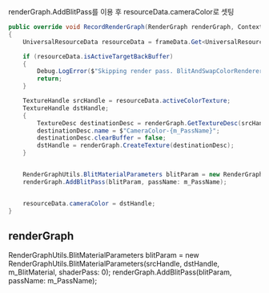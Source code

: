 renderGraph.AddBlitPass를 이용 후 resourceData.cameraColor로 셋팅

``` cs
public override void RecordRenderGraph(RenderGraph renderGraph, ContextContainer frameData)
{
    UniversalResourceData resourceData = frameData.Get<UniversalResourceData>();

    if (resourceData.isActiveTargetBackBuffer)
    {
        Debug.LogError($"Skipping render pass. BlitAndSwapColorRendererFeature requires an intermediate ColorTexture, we can't use the BackBuffer as a texture input.");
        return;
    }

    TextureHandle srcHandle = resourceData.activeColorTexture;
    TextureHandle dstHandle;
    {
        TextureDesc destinationDesc = renderGraph.GetTextureDesc(srcHandle);
        destinationDesc.name = $"CameraColor-{m_PassName}";
        destinationDesc.clearBuffer = false;
        dstHandle = renderGraph.CreateTexture(destinationDesc);
    }


    RenderGraphUtils.BlitMaterialParameters blitParam = new RenderGraphUtils.BlitMaterialParameters(srcHandle, dstHandle, m_BlitMaterial, shaderPass: 0);
    renderGraph.AddBlitPass(blitParam, passName: m_PassName);


    resourceData.cameraColor = dstHandle;
}
```


## renderGraph

RenderGraphUtils.BlitMaterialParameters blitParam = new RenderGraphUtils.BlitMaterialParameters(srcHandle, dstHandle, m_BlitMaterial, shaderPass: 0);
renderGraph.AddBlitPass(blitParam, passName: m_PassName);
